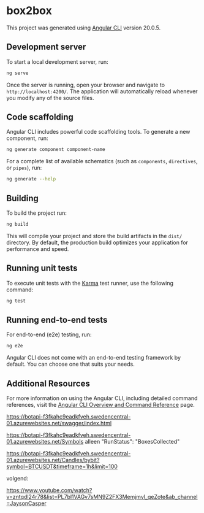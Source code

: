 # box2box

This project was generated using [Angular CLI](https://github.com/angular/angular-cli) version 20.0.5.

## Development server

To start a local development server, run:

```bash
ng serve
```

Once the server is running, open your browser and navigate to `http://localhost:4200/`. The application will automatically reload whenever you modify any of the source files.

## Code scaffolding

Angular CLI includes powerful code scaffolding tools. To generate a new component, run:

```bash
ng generate component component-name
```

For a complete list of available schematics (such as `components`, `directives`, or `pipes`), run:

```bash
ng generate --help
```

## Building

To build the project run:

```bash
ng build
```

This will compile your project and store the build artifacts in the `dist/` directory. By default, the production build optimizes your application for performance and speed.

## Running unit tests

To execute unit tests with the [Karma](https://karma-runner.github.io) test runner, use the following command:

```bash
ng test
```

## Running end-to-end tests

For end-to-end (e2e) testing, run:

```bash
ng e2e
```

Angular CLI does not come with an end-to-end testing framework by default. You can choose one that suits your needs.

## Additional Resources

For more information on using the Angular CLI, including detailed command references, visit the [Angular CLI Overview and Command Reference](https://angular.dev/tools/cli) page.


https://botapi-f3fkahc9eadkfveh.swedencentral-01.azurewebsites.net/swagger/index.html

https://botapi-f3fkahc9eadkfveh.swedencentral-01.azurewebsites.net/Symbols
alleen     "RunStatus": "BoxesCollected"

https://botapi-f3fkahc9eadkfveh.swedencentral-01.azurewebsites.net/Candles/bybit?symbol=BTCUSDT&timeframe=1h&limit=100

volgend:

https://www.youtube.com/watch?v=zntqdl24r78&list=PL7bl1VAGv7sMN9Z2FX3Memjmvl_qeZote&ab_channel=JaysonCasper 